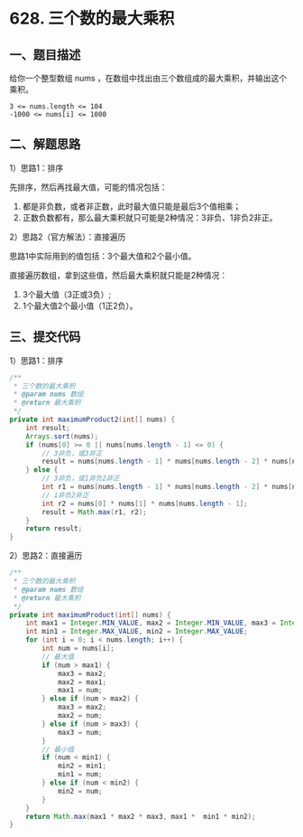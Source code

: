 # 628. 三个数的最大乘积

## 一、题目描述

给你一个整型数组 nums ，在数组中找出由三个数组成的最大乘积，并输出这个乘积。

```
3 <= nums.length <= 104
-1000 <= nums[i] <= 1000
```

## 二、解题思路

1）思路1：排序

先排序，然后再找最大值，可能的情况包括：

1. 都是非负数，或者非正数，此时最大值只能是最后3个值相乘；
2. 正数负数都有，那么最大乘积就只可能是2种情况：3非负、1非负2非正。

2）思路2（官方解法）：直接遍历

思路1中实际用到的值包括：3个最大值和2个最小值。

直接遍历数组，拿到这些值，然后最大乘积就只能是2种情况：

1. 3个最大值（3正或3负）;
2. 1个最大值2个最小值（1正2负）。

## 三、提交代码

1）思路1：排序

```java
/**
 * 三个数的最大乘积
 * @param nums 数组
 * @return 最大乘积
 */
private int maximumProduct2(int[] nums) {
    int result;
    Arrays.sort(nums);
    if (nums[0] >= 0 || nums[nums.length - 1] <= 0) {
        // 3非负，或3非正
        result = nums[nums.length - 1] * nums[nums.length - 2] * nums[nums.length - 3];
    } else {
        // 3非负，或1非负2非正
        int r1 = nums[nums.length - 1] * nums[nums.length - 2] * nums[nums.length - 3];
        // 1非负2非正
        int r2 = nums[0] * nums[1] * nums[nums.length - 1];
        result = Math.max(r1, r2);
    }
    return result;
}
```

2）思路2：直接遍历

```java
/**
 * 三个数的最大乘积
 * @param nums 数组
 * @return 最大乘积
 */
private int maximumProduct(int[] nums) {
    int max1 = Integer.MIN_VALUE, max2 = Integer.MIN_VALUE, max3 = Integer.MIN_VALUE;
    int min1 = Integer.MAX_VALUE, min2 = Integer.MAX_VALUE;
    for (int i = 0; i < nums.length; i++) {
        int num = nums[i];
        // 最大值
        if (num > max1) {
            max3 = max2;
            max2 = max1;
            max1 = num;
        } else if (num > max2) {
            max3 = max2;
            max2 = num;
        } else if (num > max3) {
            max3 = num;
        }
        // 最小值
        if (num < min1) {
            min2 = min1;
            min1 = num;
        } else if (num < min2) {
            min2 = num;
        }
    }
    return Math.max(max1 * max2 * max3, max1 *  min1 * min2);
}
```